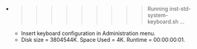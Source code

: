 * >>>>>>>>> Running inst-std-system-keyboard.sh ...
  * Insert keyboard configuration in Administration menu.
  * Disk size = 3804544K. Space Used = 4K. Runtime = 00:00:00:01.
